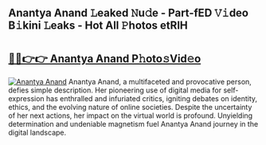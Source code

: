 ## Anantya Anand 𝙻eaked 𝙽u𝚍e - Part-fED 𝚅𝚒deo B𝚒kini 𝙻eaks - Hot All 𝙿hotos etRlH

# <h2><a href="http://ld61bb7.urlbe.top/?page=Anantya+Anand">🔗🔗👉👉 Anantya Anand P𝚑oto𝚜Vid𝚎o</a></h2>

[![Anantya Anand](https://i.imgur.com/eBuTRDB.gif)](http://ld61bb7.urlbe.top/?page=Anantya+Anand)
Anantya Anand, a multifaceted and provocative person, defies simple description. Her pioneering use of digital media for self-expression has enthralled and infuriated critics, igniting debates on identity, ethics, and the evolving nature of online societies. Despite the uncertainty of her next actions, her impact on the virtual world is profound. Unyielding determination and undeniable magnetism fuel Anantya Anand journey in the digital landscape.
